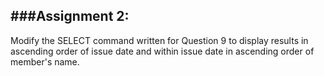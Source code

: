 ###Assignment 2:
----------------------
Modify the SELECT command written for Question 9 to display results in ascending order
of issue date and within issue date in ascending order of member's name.
